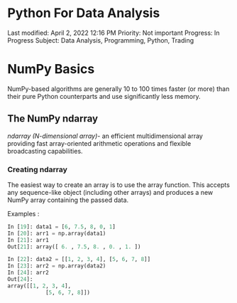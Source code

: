 # Python For Data Analysis

Last modified: April 2, 2022 12:16 PM
Priority: Not important
Progress: In Progress
Subject: Data Analysis, Programming, Python, Trading

# NumPy Basics

NumPy-based algorithms are generally 10 to 100 times faster (or more) than their pure Python counterparts and use significantly less memory.

## The NumPy ndarray

*ndarray (N-dimensional array)-* an efficient multidimensional array providing fast array-oriented arithmetic operations and flexible broadcasting capabilities.

### Creating ndarray

The easiest way to create an array is to use the array function. This accepts any
sequence-like object (including other arrays) and produces a new NumPy array containing the passed data.

Examples :

```python
In [19]: data1 = [6, 7.5, 8, 0, 1]
In [20]: arr1 = np.array(data1)
In [21]: arr1
Out[21]: array([ 6. , 7.5, 8. , 0. , 1. ])
```

```python
In [22]: data2 = [[1, 2, 3, 4], [5, 6, 7, 8]]
In [23]: arr2 = np.array(data2)
In [24]: arr2
Out[24]:
array([[1, 2, 3, 4],
			[5, 6, 7, 8]])
```